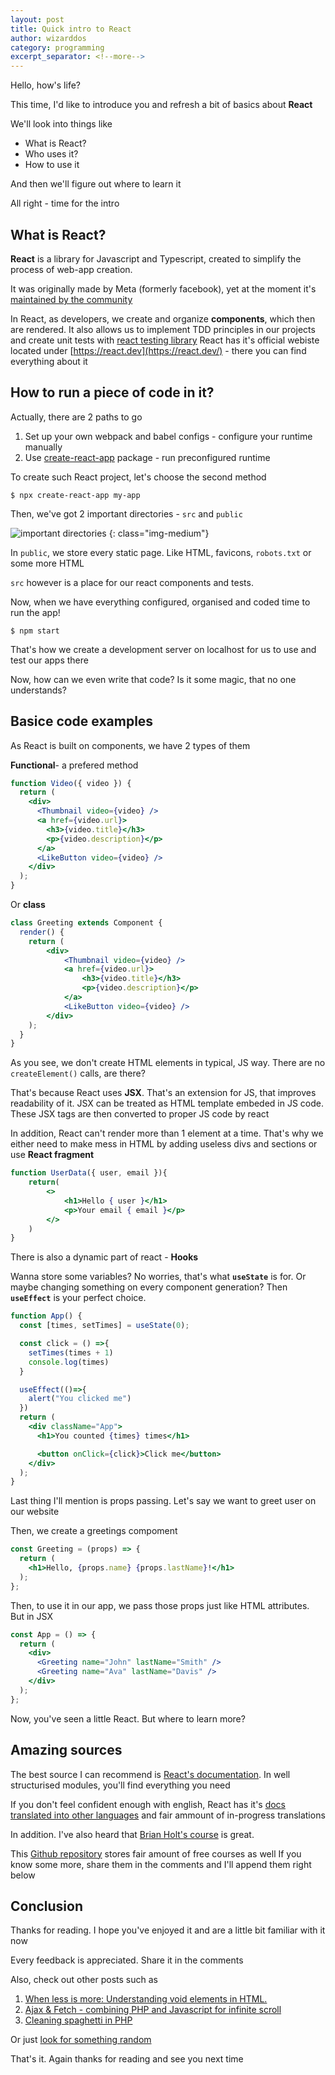 ```yaml
---
layout: post
title: Quick intro to React
author: wizarddos
category: programming
excerpt_separator: <!--more-->
---
```


Hello, how's life?

This time, I'd like to introduce you and refresh a bit of basics about **React**

We'll look into things like
- What is React?
- Who uses it?
- How to use it

And then we'll figure out where to learn it

All right - time for the intro
<!--more-->
## What is React?

**React** is a library for Javascript and Typescript, created to simplify the process of web-app creation. 

It was originally made by Meta (formerly facebook), yet at the moment it's [maintained by the community](https://github.com/facebook/react)

In React, as developers, we create and organize **components**, which then are rendered.
It also allows us to implement TDD principles in our projects and create unit tests with [react testing library](https://testing-library.com/docs/react-testing-library/intro/)
React has it's official webiste located under [https://react.dev](https://react.dev/) - there you can find everything about it

## How to run a piece of code in it?

Actually, there are 2 paths to go

1. Set up your own webpack and babel configs - configure your runtime manually
2. Use [create-react-app](https://create-react-app.dev/) package - run preconfigured runtime

To create such React project, let's choose the second method
```
$ npx create-react-app my-app
```
Then, we've got 2 important directories - `src` and `public`

![important directories](https://i.ibb.co/3B90BcG/obraz.png)
{: class="img-medium"}

In `public`, we store every static page. Like HTML, favicons, `robots.txt` or some more HTML

`src` however is a place for our react components and tests.

Now, when we have everything configured, organised and coded time to run the app!
```
$ npm start
```

That's how we create a development server on localhost for us to use and test our apps there

Now, how can we even write that code? Is it some magic, that no one understands?

## Basice code examples 

As React is built on components, we have 2 types of them

**Functional**- a prefered method
```jsx
function Video({ video }) {
  return (
    <div>
      <Thumbnail video={video} />
      <a href={video.url}>
        <h3>{video.title}</h3>
        <p>{video.description}</p>
      </a>
      <LikeButton video={video} />
    </div>
  );
}
```

Or **class**
```jsx
class Greeting extends Component {
  render() {
    return (
        <div>
            <Thumbnail video={video} />
            <a href={video.url}>
                <h3>{video.title}</h3>
                <p>{video.description}</p>
            </a>
            <LikeButton video={video} />
        </div>
    );
  }
}
```

As you see, we don't create HTML elements in typical, JS way. 
There are no `createElement()` calls, are there? 

That's because React uses **JSX**. That's an extension for JS, that improves readability of it.
JSX can be treated as HTML template embeded in JS code. These JSX tags are then converted to proper JS code by react


In addition, React can't render more than 1 element at a time. That's why we either need to make mess in HTML by adding useless divs and sections or use **React fragment**

```jsx
function UserData({ user, email }){
    return(
        <>
            <h1>Hello { user }</h1>
            <p>Your email { email }</p>
        </>
    )
}

```
There is also a dynamic part of react - **Hooks**

Wanna store some variables? No worries, that's what **`useState`** is for. 
Or maybe changing something on every component generation? Then **`useEffect`** is your perfect choice.

```jsx
function App() {
  const [times, setTimes] = useState(0);

  const click = () =>{
    setTimes(times + 1)
    console.log(times)
  }

  useEffect(()=>{
    alert("You clicked me")
  })
  return (
    <div className="App">
      <h1>You counted {times} times</h1>

      <button onClick={click}>Click me</button>
    </div>
  );
}
```

Last thing I'll mention is props passing. Let's say we want to greet user on our website

Then, we create a greetings compoment
```jsx
const Greeting = (props) => {
  return (
    <h1>Hello, {props.name} {props.lastName}!</h1>
  );
};
```

Then, to use it in our app, we pass those props just like HTML attributes. But in JSX
```jsx
const App = () => {
  return (
    <div>
      <Greeting name="John" lastName="Smith" />
      <Greeting name="Ava" lastName="Davis" />
    </div>
  );
};
```

Now, you've seen a little React. But where to learn more?

## Amazing sources

The best source I can recommend is [React's documentation](https://react.dev/learn). In well structurised modules, you'll find everything you need

If you don't feel confident enough with english, React has it's [docs translated into other languages](https://react.dev/community/translations) and fair ammount of in-progress translations

In addition. I've also heard that [Brian Holt's course](https://react-v8.holt.courses/) is great.

This [Github repository](https://github.com/flashohq/open-source-react-courses) stores fair amount of free courses as well
If you know some more, share them in the comments and I'll append them right below


## Conclusion

Thanks for reading. I hope you've enjoyed it and are a little bit familiar with it now

Every feedback is appreciated. Share it in the comments

Also, check out other posts such as
1. [When less is more: Understanding void elements in HTML.](https://wizarddos.github.io/blog/programming/2024/04/19/why-some-elements-dont-have-ending-tag.html)
2. [Ajax & Fetch - combining PHP and Javascript for infinite scroll](https://wizarddos.github.io/blog/programming/2024/04/02/php-javascript-ajax-fetch-infinite-scroll.html)
3. [Cleaning spaghetti in PHP](https://wizarddos.github.io/blog/programming/2024/02/23/cleaning-spaghetii-code-in-php.html)

Or just [look for something random](https://wizarddos.github.io/blog/random)

That's it. Again thanks for reading and see you next time